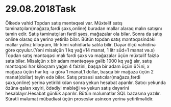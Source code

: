 # 29.08.2018Task
Ölkədə vahid Topdan satış məntəqəsi var. Müxtəlif satış təminatçıları(mağaza,fərdi şəxs,online) buradan mallar alaraq malın satışını təmin edir.
Satış təminatçıları fərdi şəxs, mağazalar ola bilər. Sonra da satış online olaraq da yerinə yetirilə bilər.
Bütün topdan satış məntəqəsindəki mallar yalnız kiloqram, litr kimi vahidlərlə satıla bilir.
Dəyər ölçü vahidinə görə qoyulur.(Yəni misalçün 1 kq yağ=14 manat, 1 litr süd=1 manat və.s)
Topdan satış məntəqəsi malı fərdi şəxs və mağazalar üçün müxtəlif faizlə sata bilər. 
Misalçün x bir adam məntəqəyə gəlib 1000 kq yağ alır, satış məntəqəsi hər kiloqram yağın 4 faizini, başqa bir adam üçün 6%ni, 
x mağaza üçün hər kq -a görə 1 manat,1 dollar, başqa bir mağaza üçün 2 manat(dollar) təyin edə bilər.
Satış prosesi satıcılar(mağaza,fərdi şəxs,online) yerinə yetirildikdən sonra yekun hesabat aparılır. 
Satıcı yekunda özünə qalan xeyiri,
ödədiyi məbləği və yekun satış dəyərini hesablayır.Hesabat günlük aparılır. Bütün məlumatlar SQL bazasına yazılır.
Sürətli məlumat mübadiəsi üçün proseslər asinxon yerinə yetirilməlidir.
